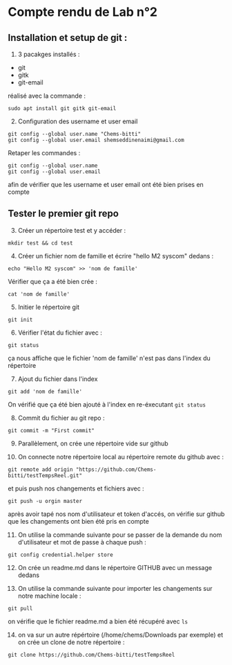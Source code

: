 # Compte rendu de Lab n°2
## Installation et setup de git :
1. 3 pacakges installés :
- git
- gitk
- git-email

réalisé avec la commande :
```
sudo apt install git gitk git-email
```

2. Configuration des username et user email
```
git config --global user.name "Chems-bitti"
git config --global user.email shemseddinenaimi@gmail.com
```

Retaper les commandes :
```
git config --global user.name 
git config --global user.email
```
afin de vérifier que les username et user email ont été bien prises en compte

## Tester le premier git repo

3. Créer un répertoire test et y accéder :
```
mkdir test && cd test
```

4. Créer un fichier nom de famille et écrire "hello M2 syscom" dedans :
```
echo "Hello M2 syscom" >> 'nom de famille'
```

Vérifier que ça a été bien crée :
```
cat 'nom de famille'
```

5. Initier le répertoire git
```
git init
```
6. Vérifier l'état du fichier avec :
```
git status
```
ça nous affiche que le fichier 'nom de famille' n'est pas dans l'index du répertoire

7. Ajout du fichier dans l'index
```
git add 'nom de famille'
```
On vérifié que ça été bien ajouté à l'index en re-éxecutant `git status`

8. Commit du fichier au git repo :
```
git commit -m "First commit"
```

9. Parallèlement, on crée une répertoire vide sur github

10. On connecte notre répertoire local au répertoire remote du github avec :
```
git remote add origin "https://github.com/Chems-bitti/testTempsReel.git"
```
et puis push nos changements et fichiers avec :
```
git push -u orgin master
```
après avoir tapé nos nom d'utilisateur et token d'accés, on vérifie sur github que les changements ont bien été pris en compte

11. On utilise la commande suivante pour se passer de la demande du nom d'utilisateur et mot de passe à chaque push :
```
git config credential.helper store
```

12. On crée un readme.md dans le répertoire GITHUB avec un message dedans

13. On utilise la commande suivante pour importer les changements sur notre machine locale :
```
git pull
```
on vérifie que le fichier readme.md a bien été récupéré avec `ls`

14. on va sur un autre répértoire (/home/chems/Downloads par exemple) et on crée un clone de notre répertoire :
```
git clone https://github.com/Chems-bitti/testTempsReel
```

